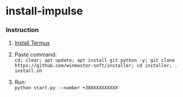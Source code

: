 # install-impulse

### Instruction

1. [Install Termux](https://play.google.com/store/apps/details?id=com.termux)

2. Paste command:  
` cd; clear; apt update; apt install git python -y; git clone https://github.com/winmaster-soft/installer; cd installer; . install.sh `

3. Run:  
` python start.py --number +380ХХХХХХХХХ `
